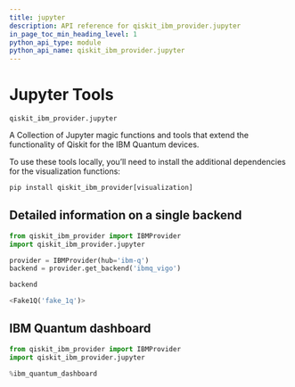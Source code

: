 ```yaml
---
title: jupyter
description: API reference for qiskit_ibm_provider.jupyter
in_page_toc_min_heading_level: 1
python_api_type: module
python_api_name: qiskit_ibm_provider.jupyter
---
```


<span id="jupyter-tools-qiskit-ibm-provider-jupyter" />

<span id="module-qiskit_ibm_provider.jupyter" />

<span id="qiskit-ibm-provider-jupyter" />

# Jupyter Tools

<span id="module-qiskit_ibm_provider.jupyter" />

`qiskit_ibm_provider.jupyter`

A Collection of Jupyter magic functions and tools that extend the functionality of Qiskit for the IBM Quantum devices.

<Admonition title="Note" type="note">
  To use these tools locally, you’ll need to install the additional dependencies for the visualization functions:

  ```python
  pip install qiskit_ibm_provider[visualization]
  ```
</Admonition>

## Detailed information on a single backend

```python
from qiskit_ibm_provider import IBMProvider
import qiskit_ibm_provider.jupyter

provider = IBMProvider(hub='ibm-q')
backend = provider.get_backend('ibmq_vigo')
```

```python
backend
```

```python
<Fake1Q('fake_1q')>
```

## IBM Quantum dashboard

```python
from qiskit_ibm_provider import IBMProvider
import qiskit_ibm_provider.jupyter

%ibm_quantum_dashboard
```

